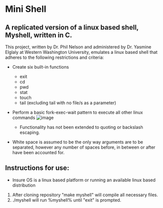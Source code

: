 # Mini Shell



## A replicated version of a linux based shell, Myshell, written in C.

This project, written by Dr. Phil Nelson and administered by Dr. Yasmine Elglaly at Western Washington University, emulates a linux based shell that adheres to the following restrictions and criteria:

* Create six built-in functions
  * exit
  * cd
  * pwd
  * stat
  * touch
  * tail (excluding tail with no file/s as a parameter)
* Perform a basic fork-exec-wait pattern to execute all other linux commands ![image](https://github.com/Brich9/MiniShell/assets/161379100/a5549895-0b3c-461a-a389-2994eb3f1776)

   * Functionality has not been extended to quoting or backslash escaping.
* White space is assumed to be the only way arguments are to be separated, however any number of spaces before, in between or after have been accounted for.

## Instructions for use:
* Insure OS is a linux based platform or running an available linux based distribution
1. After cloning repository "make myshell" will compile all necessary files.
2. ./myshell will run %myshell% until "exit" is prompted.

